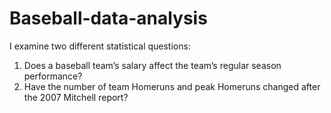 # Baseball-data-analysis
I examine two different statistical questions: 
1. Does a baseball team’s salary affect the team’s regular season performance?
2. Have the number of team Homeruns and peak Homeruns changed after the 2007 Mitchell report?
